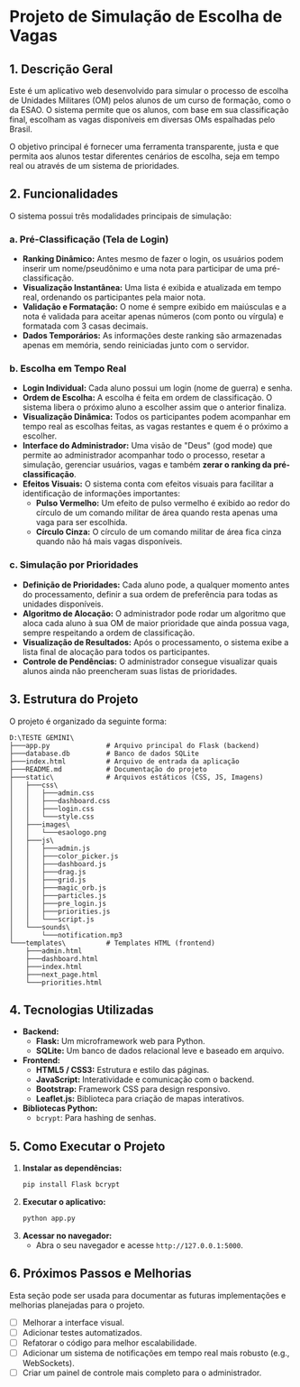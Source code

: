 # Projeto de Simulação de Escolha de Vagas

## 1. Descrição Geral

Este é um aplicativo web desenvolvido para simular o processo de escolha de Unidades Militares (OM) pelos alunos de um curso de formação, como o da ESAO. O sistema permite que os alunos, com base em sua classificação final, escolham as vagas disponíveis em diversas OMs espalhadas pelo Brasil.

O objetivo principal é fornecer uma ferramenta transparente, justa e que permita aos alunos testar diferentes cenários de escolha, seja em tempo real ou através de um sistema de prioridades.

## 2. Funcionalidades

O sistema possui três modalidades principais de simulação:

### a. Pré-Classificação (Tela de Login)

-   **Ranking Dinâmico:** Antes mesmo de fazer o login, os usuários podem inserir um nome/pseudônimo e uma nota para participar de uma pré-classificação.
-   **Visualização Instantânea:** Uma lista é exibida e atualizada em tempo real, ordenando os participantes pela maior nota.
-   **Validação e Formatação:** O nome é sempre exibido em maiúsculas e a nota é validada para aceitar apenas números (com ponto ou vírgula) e formatada com 3 casas decimais.
-   **Dados Temporários:** As informações deste ranking são armazenadas apenas em memória, sendo reiniciadas junto com o servidor.

### b. Escolha em Tempo Real

-   **Login Individual:** Cada aluno possui um login (nome de guerra) e senha.
-   **Ordem de Escolha:** A escolha é feita em ordem de classificação. O sistema libera o próximo aluno a escolher assim que o anterior finaliza.
-   **Visualização Dinâmica:** Todos os participantes podem acompanhar em tempo real as escolhas feitas, as vagas restantes e quem é o próximo a escolher.
-   **Interface do Administrador:** Uma visão de "Deus" (god mode) que permite ao administrador acompanhar todo o processo, resetar a simulação, gerenciar usuários, vagas e também **zerar o ranking da pré-classificação**.
-   **Efeitos Visuais:** O sistema conta com efeitos visuais para facilitar a identificação de informações importantes:
    -   **Pulso Vermelho:** Um efeito de pulso vermelho é exibido ao redor do círculo de um comando militar de área quando resta apenas uma vaga para ser escolhida.
    -   **Círculo Cinza:** O círculo de um comando militar de área fica cinza quando não há mais vagas disponíveis.

### c. Simulação por Prioridades

-   **Definição de Prioridades:** Cada aluno pode, a qualquer momento antes do processamento, definir a sua ordem de preferência para todas as unidades disponíveis.
-   **Algoritmo de Alocação:** O administrador pode rodar um algoritmo que aloca cada aluno à sua OM de maior prioridade que ainda possua vaga, sempre respeitando a ordem de classificação.
-   **Visualização de Resultados:** Após o processamento, o sistema exibe a lista final de alocação para todos os participantes.
-   **Controle de Pendências:** O administrador consegue visualizar quais alunos ainda não preencheram suas listas de prioridades.

## 3. Estrutura do Projeto

O projeto é organizado da seguinte forma:

```
D:\TESTE GEMINI\
├───app.py              # Arquivo principal do Flask (backend)
├───database.db         # Banco de dados SQLite
├───index.html          # Arquivo de entrada da aplicação
├───README.md           # Documentação do projeto
├───static\             # Arquivos estáticos (CSS, JS, Imagens)
│   ├───css\
│   │   ├───admin.css
│   │   ├───dashboard.css
│   │   ├───login.css
│   │   └───style.css
│   ├───images\
│   │   └───esaologo.png
│   ├───js\
│   │   ├───admin.js
│   │   ├───color_picker.js
│   │   ├───dashboard.js
│   │   ├───drag.js
│   │   ├───grid.js
│   │   ├───magic_orb.js
│   │   ├───particles.js
│   │   ├───pre_login.js
│   │   ├───priorities.js
│   │   └───script.js
│   └───sounds\
│       └───notification.mp3
└───templates\          # Templates HTML (frontend)
    ├───admin.html
    ├───dashboard.html
    ├───index.html
    ├───next_page.html
    └───priorities.html
```

## 4. Tecnologias Utilizadas

-   **Backend:**
    -   **Flask:** Um microframework web para Python.
    -   **SQLite:** Um banco de dados relacional leve e baseado em arquivo.
-   **Frontend:**
    -   **HTML5 / CSS3:** Estrutura e estilo das páginas.
    -   **JavaScript:** Interatividade e comunicação com o backend.
    -   **Bootstrap:** Framework CSS para design responsivo.
    -   **Leaflet.js:** Biblioteca para criação de mapas interativos.
-   **Bibliotecas Python:**
    -   `bcrypt`: Para hashing de senhas.

## 5. Como Executar o Projeto

1.  **Instalar as dependências:**
    ```bash
    pip install Flask bcrypt
    ```
2.  **Executar o aplicativo:**
    ```bash
    python app.py
    ```
3.  **Acessar no navegador:**
    -   Abra o seu navegador e acesse `http://127.0.0.1:5000`.

## 6. Próximos Passos e Melhorias

Esta seção pode ser usada para documentar as futuras implementações e melhorias planejadas para o projeto.

-   [ ] Melhorar a interface visual.
-   [ ] Adicionar testes automatizados.
-   [ ] Refatorar o código para melhor escalabilidade.
-   [ ] Adicionar um sistema de notificações em tempo real mais robusto (e.g., WebSockets).
-   [ ] Criar um painel de controle mais completo para o administrador.